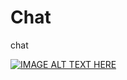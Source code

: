 # Chat
chat

[![IMAGE ALT TEXT HERE](https://img.youtube.com/vi/n0VVj-MFrIk/0.jpg)](https://www.youtube.com/watch?v=n0VVj-MFrIk)
